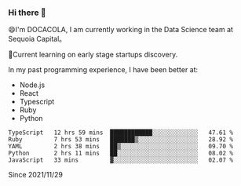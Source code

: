 ### Hi there 👋

<!--
**fengliu222/fengliu222** is a ✨ _special_ ✨ repository because its `README.md` (this file) appears on your GitHub profile.

Here are some ideas to get you started:

- 🔭 I’m currently working on ...
- 🌱 I’m currently learning ...
- 👯 I’m looking to collaborate on ...
- 🤔 I’m looking for help with ...
- 💬 Ask me about ...
- 📫 How to reach me: ...
- 😄 Pronouns: ...
- ⚡ Fun fact: ...
-->

😄I'm DOCACOLA, I am currently working in the Data Science team at Sequoia Capital。

🌱Current learning on early stage startups discovery.

In my past programming experience, I have been better at:
- Node.js
- React
- Typescript
- Ruby
- Python



<!--START_SECTION:waka-->
```text
TypeScript   12 hrs 59 mins  ████████████░░░░░░░░░░░░░   47.61 % 
Ruby         7 hrs 53 mins   ███████▒░░░░░░░░░░░░░░░░░   28.92 % 
YAML         2 hrs 38 mins   ██▒░░░░░░░░░░░░░░░░░░░░░░   09.70 % 
Python       2 hrs 11 mins   ██░░░░░░░░░░░░░░░░░░░░░░░   08.02 % 
JavaScript   33 mins         ▓░░░░░░░░░░░░░░░░░░░░░░░░   02.07 % 
```
<!--END_SECTION:waka-->
Since 2021/11/29
